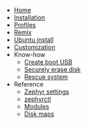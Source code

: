 -   [Home](index.md)
-   [Installation](install.md)
-   [Profiles](profiles.md)
-   [Remix](remix.md)
-   [Ubuntu install](ubuntu.md)
-   [Customization](customize.md)
-   Know-how
    -   [Create boot USB](know-how/create-boot-usb.md)
    -   [Securely erase disk](know-how/erase-disk.md)
    -   [Rescue system](know-how/rescue.md)
-   Reference
    -   [Zephyr settings](reference/configs.md)
    -   [zephyrctl](reference/zephyrctl.md)
    -   [Modules](reference/modules.md)
    -   [Disk maps](reference/disk-maps.md)
